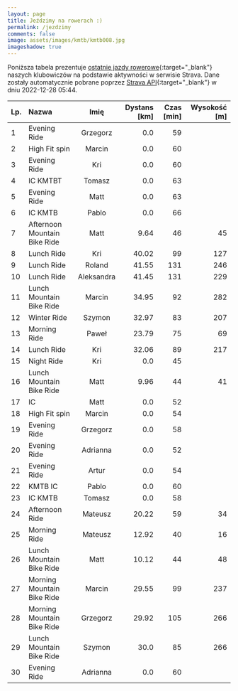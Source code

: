 ```yaml
---
layout: page
title: Jeździmy na rowerach :)
permalink: /jezdzimy
comments: false
image: assets/images/kmtb/kmtb008.jpg
imageshadow: true
---
```


Poniższa tabela prezentuje [ostatnie jazdy rowerowe](https://www.strava.com/clubs/336381){:target="_blank"} naszych klubowiczów na podstawie aktywności w serwisie Strava. Dane zostały automatycznie pobrane poprzez [Strava API](https://developers.strava.com/docs/reference/#api-Clubs-getClubActivitiesById){:target="_blank"} w dniu 2022-12-28 05:44.

Lp. | Nazwa | Imię | Dystans [km] | Czas [min] | Wysokość [m]
:--- | :--- | :---: | ---: | ---: | ---:
1|Evening Ride|Grzegorz|0.0|59|
2|High Fit spin |Marcin|0.0|60|
3|Evening Ride|Kri|0.0|60|
4|IC KMTBT|Tomasz|0.0|63|
5|Evening Ride|Matt|0.0|63|
6|IC KMTB|Pablo|0.0|66|
7|Afternoon Mountain Bike Ride|Matt|9.64|46|45
8|Lunch Ride|Kri|40.02|99|127
9|Lunch Ride|Roland|41.55|131|246
10|Lunch Ride|Aleksandra|41.45|131|229
11|Lunch Mountain Bike Ride|Marcin|34.95|92|282
12|Winter Ride |Szymon|32.97|83|207
13|Morning Ride|Paweł|23.79|75|69
14|Lunch Ride|Kri|32.06|89|217
15|Night Ride|Kri|0.0|45|
16|Lunch Mountain Bike Ride|Matt|9.96|44|41
17|IC|Matt|0.0|52|
18|High Fit spin|Marcin|0.0|54|
19|Evening Ride|Grzegorz|0.0|58|
20|Evening Ride|Adrianna|0.0|52|
21|Evening Ride|Artur|0.0|54|
22|KMTB IC|Pablo|0.0|60|
23|IC KMTB|Tomasz|0.0|58|
24|Afternoon Ride|Mateusz|20.22|59|34
25|Morning Ride|Mateusz|12.92|40|16
26|Lunch Mountain Bike Ride|Matt|10.12|44|48
27|Morning Mountain Bike Ride|Marcin|29.55|99|237
28|Morning Mountain Bike Ride|Grzegorz|29.92|105|266
29|Lunch Mountain Bike Ride|Szymon|30.0|85|266
30|Evening Ride|Adrianna|0.0|60|
